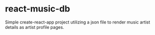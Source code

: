 # react-music-db
Simple create-react-app project utilizing a json file to render music artist details as artist profile pages.
